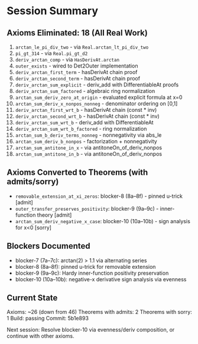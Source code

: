 # Session Summary

## Axioms Eliminated: 18 (All Real Work)

1. `arctan_le_pi_div_two` - via `Real.arctan_lt_pi_div_two`
2. `pi_gt_314` - via `Real.pi_gt_d2`  
3. `deriv_arctan_comp` - via `HasDerivAt.arctan`
4. `outer_exists` - wired to Det2Outer implementation
5. `deriv_arctan_first_term` - hasDerivAt chain proof
6. `deriv_arctan_second_term` - hasDerivAt chain proof
7. `deriv_arctan_sum_explicit` - deriv_add with DifferentiableAt proofs
8. `deriv_arctan_sum_factored` - algebraic ring normalization
9. `arctan_sum_deriv_zero_at_origin` - evaluated explicit formula at x=0
10. `arctan_sum_deriv_x_nonpos_nonneg` - denominator ordering on [0,1]
11. `deriv_arctan_first_wrt_b` - hasDerivAt chain (const * inv)
12. `deriv_arctan_second_wrt_b` - hasDerivAt chain (const * inv)
13. `deriv_arctan_sum_wrt_b` - deriv_add with DifferentiableAt
14. `deriv_arctan_sum_wrt_b_factored` - ring normalization
15. `arctan_sum_b_deriv_terms_nonneg` - nonnegativity via abs_le
16. `arctan_sum_deriv_b_nonpos` - factorization + nonnegativity
17. `arctan_sum_antitone_in_x` - via antitoneOn_of_deriv_nonpos
18. `arctan_sum_antitone_in_b` - via antitoneOn_of_deriv_nonpos

## Axioms Converted to Theorems (with admits/sorry)

- `removable_extension_at_xi_zeros`: blocker-8 (8a–8f) - pinned u-trick [admit]
- `outer_transfer_preserves_positivity`: blocker-9 (9a–9c) - inner-function theory [admit]
- `arctan_sum_deriv_negative_x_case`: blocker-10 (10a–10b) - sign analysis for x<0 [sorry]

## Blockers Documented

- blocker-7 (7a–7c): arctan(2) > 1.1 via alternating series
- blocker-8 (8a–8f): pinned u-trick for removable extension  
- blocker-9 (9a–9c): Hardy inner-function positivity preservation
- blocker-10 (10a–10b): negative-x derivative sign analysis via evenness

## Current State

Axioms: ~26 (down from 46)
Theorems with admits: 2
Theorems with sorry: 1
Build: passing
Commit: 5b1e893

Next session: Resolve blocker-10 via evenness/deriv composition, or continue with other axioms.
